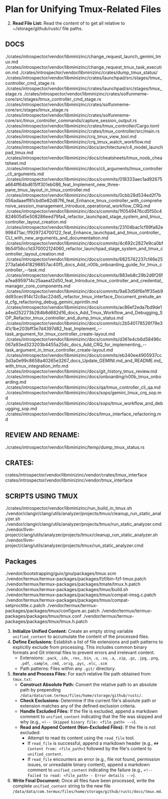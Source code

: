 # Plan for Unifying Tmux-Related Files

2.  **Read File List:** Read the content of to get all relative to ~/storage/github/rustc/ file paths.

## DOCS
./crates/introspector/vendor/libminizinc/change_request_launch_gemini_tmux.md
./crates/introspector/vendor/libminizinc/change_request_tmux_task_execution.md
./crates/introspector/vendor/libminizinc/crates/dump_tmux_status/
./crates/introspector/vendor/libminizinc/crates/launchpad/src/stages/tmux_controller_cmd_stage.rs
./crates/introspector/vendor/libminizinc/crates/launchpad/src/stages/tmux_stage.rs
./crates/introspector/vendor/libminizinc/crates/solfunmeme-core/src/stages/tmux_controller_cmd_stage.rs
./crates/introspector/vendor/libminizinc/crates/solfunmeme-core/src/stages/tmux_stage.rs
./crates/introspector/vendor/libminizinc/crates/solfunmeme-core/src/tmux_controller_commands/capture_session_output.rs
./crates/introspector/vendor/libminizinc/crates/tmux_controller/Cargo.toml
./crates/introspector/vendor/libminizinc/crates/tmux_controller/src/main.rs
./crates/introspector/vendor/libminizinc/crq_tmux_view_tool.md
./crates/introspector/vendor/libminizinc/crq_tmux_watch_workflow.md
./crates/introspector/vendor/libminizinc/docs/architecture/c4_model_launchpad_tmux.md
./crates/introspector/vendor/libminizinc/docs/cheatsheets/tmux_noob_cheatsheet.md
./crates/introspector/vendor/libminizinc/docs/cli_arguments/tmux_controller_cli_arguments.md
./crates/introspector/vendor/libminizinc/docs/commits/018333aec1ad92675a664ff64bd615ff301eb086_feat_Implement_new_three-pane_tmux_layout_in_tmux_controller.md
./crates/introspector/vendor/libminizinc/docs/commits/0cbb28d534ed2f7b056adaaeff81cbd0e82d87f6_feat_Enhance_tmux_controller_with_comprehensive_session_management_introduce_operational_workflow_CRQ.md
./crates/introspector/vendor/libminizinc/docs/commits/1f0549476cd5f50c4824605d5e508286eed79fa4_refactor_launchpad_stage_system_and_tmux_controller_layout_creation.md
./crates/introspector/vendor/libminizinc/docs/commits/23104bac1cf99fa82e998471ac;1f929724700122_feat_Enhance_launchpad_and_tmux_controller_CLI_with_new_arguments_and_documentation.md
./crates/introspector/vendor/libminizinc/docs/commits/4c692c2827e9ca0bf9b54f56cc1d370002124060_refactor_launchpad_stage_system_and_tmux_controller_layout_creation.md
./crates/introspector/vendor/libminizinc/docs/commits/6825742237cf46e25273a1ab6418298857ac40f5_docs_Add_n00b_onboarding_guide_for_tmux_controller_--task.md
./crates/introspector/vendor/libminizinc/docs/commits/883eb8c29b2d6f26fa7ea8959714c25aaea12d50_feat_Introduce_tmux_controller_and_credential_manager_core_components.md
./crates/introspector/vendor/libminizinc/docs/commits/9a63d56f6e1ff35eb9dd93cec914c12c8ac22dd5_refactor_tmux_interface_Document_prelude_and_cfg_refactoring_debug_gemini_eprintln.md
./crates/introspector/vendor/libminizinc/docs/commits/ac86ef2eda7bd9de1a4ed252273b284b8d682d16_docs_Add_Tmux_Workflow_and_Debugging_SOP_Refactor_tmux_controller_and_dump_tmux_status.md
./crates/introspector/vendor/libminizinc/docs/commits/c2b540178526f79e341c1be203bff3e7d4397d82_feat_Implement_--task_argument_for_tmux_controller_create-layout.md
./crates/introspector/vendor/libminizinc/docs/commits/d361e4cb6d58496c067a93ed323203b4455a25dc_docs_Add_CRQ_for_implementing_--task_argument_in_tmux_controller_create-layout.md
./crates/introspector/vendor/libminizinc/docs/commits/eb340ee4905937cc3d3a0e99c8658a40265e3267_docs_Update_GEMINI.md_and_README.md_with_tmux_integration_info.md
./crates/introspector/vendor/libminizinc/docs/git_history_tmux_review.md
./crates/introspector/vendor/libminizinc/docs/onboarding/n00b_tmux_onboarding.md
./crates/introspector/vendor/libminizinc/docs/qa/tmux_controller_cli_qa.md
./crates/introspector/vendor/libminizinc/docs/sops/gemini_tmux_crq_sop.md
./crates/introspector/vendor/libminizinc/docs/sops/tmux_workflow_and_debugging_sop.md
./crates/introspector/vendor/libminizinc/docs/tmux_interface_refactoring.md


## REVIEW AND RENAME:
./crates/introspector/vendor/libminizinc/temp/dump_tmux_status.rs

## CRATES:

crates/introspector/vendor/libminizinc/vendor/crates/tmux_interface
crates/introspector/vendor/libminizinc/vendor/tmux_interface


## SCRIPTS USING TMUX

./crates/introspector/vendor/libminizinc/run_build_in_tmux.sh
./vendor/clangir/clang/utils/analyzer/projects/tmux/cleanup_run_static_analyzer.sh
./vendor/clangir/clang/utils/analyzer/projects/tmux/run_static_analyzer.cmd
./vendor/llvm-project/clang/utils/analyzer/projects/tmux/cleanup_run_static_analyzer.sh
./vendor/llvm-project/clang/utils/analyzer/projects/tmux/run_static_analyzer.cmd

## Packages
./vendor/bootstrapping/guix/gnu/packages/tmux.scm
./vendor/termux/termux-packages/packages/fzf/bin-fzf-tmux.patch
./vendor/termux/termux-packages/packages/tmate/tmux.h.patch
./vendor/termux/termux-packages/packages/tmux/build.sh
./vendor/termux/termux-packages/packages/tmux/compat-imsg.c.patch
./vendor/termux/termux-packages/packages/tmux/compat-setproctitle.c.patch
./vendor/termux/termux-packages/packages/tmux/configure.ac.patch
./vendor/termux/termux-packages/packages/tmux/tmux.conf
./vendor/termux/termux-packages/packages/tmux/tmux.h.patch


3.  **Initialize Unified Content:** Create an empty string variable `unified_content` to accumulate the content of the processed files.
4.  **Define Exclusions:** Establish a list of file extensions and path patterns to explicitly exclude from processing. This includes common binary formats and Git internal files to prevent errors and irrelevant content.
    *   Extensions: `.pack`, `.idx`, `.rev`, `.bin`, `.o`, `.so`, `.a`, `.zip`, `.gz`, `.jpg`, `.png`, `.pdf`, `.sample`, `.cmd`, `.orig`, `.pyc`, `.elc`, `.scm`
    *   Path patterns: Files within any `.git/` directory.
5.  **Iterate and Process Files:** For each relative file path obtained from `tmux.txt`:
    *   **Construct Absolute Path:** Convert the relative path to an absolute path by prepending `/data/data/com.termux/files/home/storage/github/rustc/`.
    *   **Check Exclusions:** Determine if the current file's absolute path or extension matches any of the defined exclusion criteria.
    *   **Handle Excluded Files:** If the file is excluded, append a markdown comment to `unified_content` indicating that the file was skipped and why (e.g., `<!-- Skipped binary file: <file_path> -->`).
    *   **Read and Append Content (Non-Excluded Files):** If the file is not excluded:
        *   Attempt to read its content using the `read_file` tool.
        *   If `read_file` is successful, append a markdown header (e.g., `## Content from: <file_path>`) followed by the file's content to `unified_content`.
        *   If `read_file` encounters an error (e.g., file not found, permission issues, or unreadable binary content), append a markdown comment to `unified_content` indicating the failure (e.g., `<!-- Failed to read: <file_path> - Error details -->`).
6.  **Write Final Document:** Once all files have been processed, write the complete `unified_content` string to the new file `/data/data/com.termux/files/home/storage/github/rustc/docs/tmux.md`.
